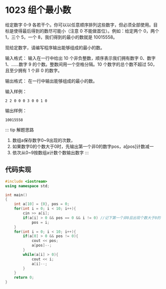 # 1023 组个最小数
给定数字 0-9 各若干个。你可以以任意顺序排列这些数字，但必须全部使用。目标是使得最后得到的数尽可能小（注意 0 不能做首位）。例如：给定两个 0，两个 1，三个 5，一个 8，我们得到的最小的数就是 10015558。

现给定数字，请编写程序输出能够组成的最小的数。

输入格式：
输入在一行中给出 10 个非负整数，顺序表示我们拥有数字 0、数字 1、……数字 9 的个数。整数间用一个空格分隔。10 个数字的总个数不超过 50，且至少拥有 1 个非 0 的数字。

输出格式：
在一行中输出能够组成的最小的数。

输入样例：
```
2 2 0 0 0 3 0 0 1 0
```
输出样例：
```
10015558
```
::: tip 解题思路
1. 数组a保存数字0~9出现的次数，
2. 如果数字0的个数大于0时，先输出第一个非0的数字pos，a[pos]计数减一
3. 依次从0~9按数组a计数个数输出数字
:::

## 代码实现
```cpp
#include <iostream>
using namespace std;

int main()
{
    int a[10] = {0}, pos = 0;
    for(int i = 0; i < 10; i++){
        cin >> a[i];
        if(a[i] > 0 && pos == 0 && i != 0) //记下第一个非0且出现个数大于0的位置
            pos = i;
    }
    for(int i = 0; i < 10; i++){
        if(a[0] > 0 && pos != 0){
            cout << pos;
            a[pos]--;
        }
        while(a[i] > 0){
            cout << i;
            a[i]--;
        }
    }
    return 0;
}
```